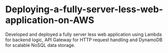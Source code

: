 # Deploying-a-fully-server-less-web-application-on-AWS
Developed and deployed a fully server less web application using Lambda for backend logic, API Gateway for HTTP request handling and DynamoDB for scalable NoSQL data storage.
